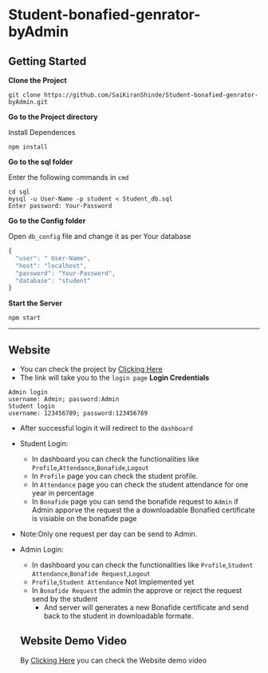 # Student-bonafied-genrator-byAdmin
## Getting Started
**Clone the Project**
```
git clone https://github.com/SaiKiranShinde/Student-bonafied-genrator-byAdmin.git
```
**Go to the Project directory**

Install Dependences
```
npm install
```
**Go to the sql folder**

Enter the following commands in `cmd`
```
cd sql
mysql -u User-Name -p student < Student_db.sql
Enter password: Your-Password
```
**Go to the Config folder**

Open `db_config` file and change it as per Your database
```js
{
  "user": " User-Name",
  "host": "localhost",
  "password": "Your-Password",
  "database": "student"
}
```
**Start the Server**
```
npm start
```
---
## Website 
+ You can check the project by [Clicking Here](http://localhost:5000)
+ The link will take you to the `login page`
**Login Credentials**
```
Admin login
username: Admin; password:Admin
Student login
username: 123456789; password:123456789
```
+ After successful login it will redirect to the `dashboard`
+ Student Login:
  + In dashboard you can check the functionalities like `Profile`,`Attendance`,`Bonafide`,`Logout`
  + In `Profile` page you can check the student profile.
  + In `Attendance` page you can check the student attendance for one year in percentage
  + In `Bonafide` page you can send the bonafide request to `Admin` if Admin apporve the request the a downloadable Bonafied certificate is visiable on the bonafide page 
+ Note:Only one request per day can be send to Admin.
+ Admin Login:
  + In dashboard you can check the functionalities like `Profile`,`Student Attendance`,`Bonafide Request`,`Logout`
  + `Profile`,`Student Attendance` Not Implemented yet
  + In `Bonafide Request` the admin the approve or reject the request send by the student
    + And server will generates a new Bonafide certificate and send back to the student in downloadable formate.

  ## Website Demo Video
  By [Clicking Here](https://www.loom.com/share/3251a9b271b34d2c9abc1cb4d0681422?sid=79656285-aac7-4f8e-b139-b31869eeb5e8) you can check the Website demo video

